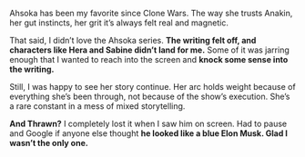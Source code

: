 Ahsoka has been my favorite since Clone Wars. The way she trusts Anakin, her gut instincts, her grit it’s always felt real and magnetic.

That said, I didn’t love the Ahsoka series. **The writing felt off, and characters like Hera and Sabine didn’t land for me.** Some of it was jarring enough that I wanted to reach into the screen and **knock some sense into the writing.**

Still, I was happy to see her story continue. Her arc holds weight because of everything she’s been through, not because of the show’s execution. She’s a rare constant in a mess of mixed storytelling.

**And Thrawn?** I completely lost it when I saw him on screen. Had to pause and Google if anyone else thought **he looked like a blue Elon Musk. Glad I wasn’t the only one.**
